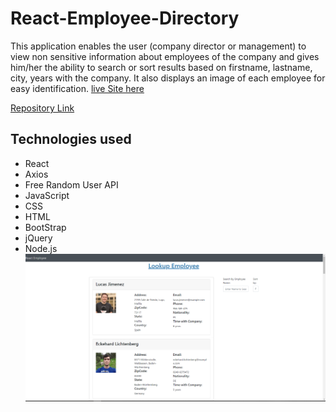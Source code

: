 # React-Employee-Directory 
This application enables the user (company director or management) to view non sensitive information about employees of the company and gives him/her the ability to search or sort results based on firstname, lastname, city, years with the company. It also displays an image of each employee for easy identification.
[live Site here]()

[Repository Link](https://github.com/Terd47/React-Employee-Directory) 

## Technologies used
- React
- Axios
- Free Random User API
- JavaScript
- CSS
- HTML
- BootStrap
- jQuery
- Node.js
![dashboard](./public/images/dashboard.PNG)
